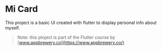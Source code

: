 # Mi Card

This project is a basic UI created with flutter to display personal info about myself.

> Note: this ptoject is part of the Flutter course by [www.appbrewery.co](https://www.appbrewery.co/)
